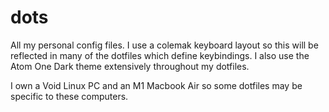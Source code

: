 # dots
All my personal config files. I use a colemak keyboard layout so this will be reflected in many of the dotfiles which define keybindings. I also use the Atom One Dark theme extensively throughout my dotfiles.

I own a Void Linux PC and an M1 Macbook Air so some dotfiles may be specific to these computers.
